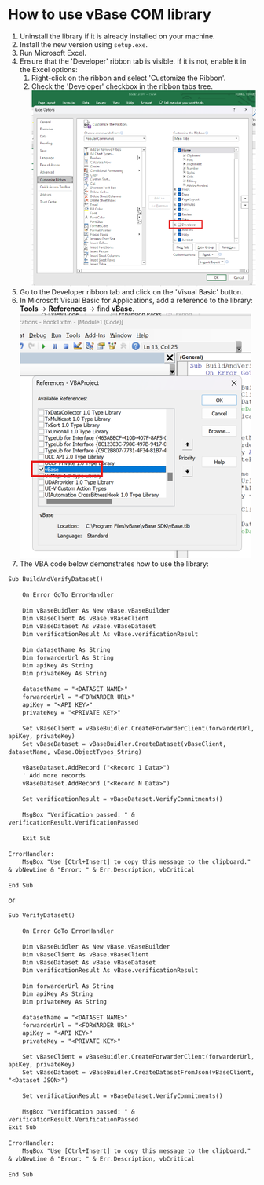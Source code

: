 # How to use vBase COM library

1. Uninstall the library if it is already installed on your machine.
2. Install the new version using `setup.exe`.
3. Run Microsoft Excel.
4. Ensure that the 'Developer' ribbon tab is visible. If it is not, enable it in the Excel options:
    1. Right-click on the ribbon and select 'Customize the Ribbon'.
    2. Check the 'Developer' checkbox in the ribbon tabs tree.
       ![Customize the Ribbon](Images/customize-the-ribbon.png)
5. Go to the Developer ribbon tab and click on the 'Visual Basic' button.
6. In Microsoft Visual Basic for Applications, add a reference to the library: **Tools** -> **References** -> find **vBase**.
   ![Add Reference](Images/add-reference.png)
7. The VBA code below demonstrates how to use the library:


```vbnet
Sub BuildAndVerifyDataset()

    On Error GoTo ErrorHandler

    Dim vBaseBuidler As New vBase.vBaseBuilder
    Dim vBaseClient As vBase.vBaseClient
    Dim vBaseDataset As vBase.vBaseDataset
    Dim verificationResult As vBase.verificationResult

    Dim datasetName As String
    Dim forwarderUrl As String
    Dim apiKey As String
    Dim privateKey As String

    datasetName = "<DATASET NAME>"
    forwarderUrl = "<FORWARDER URL>"
    apiKey = "<API KEY>"
    privateKey = "<PRIVATE KEY>"

    Set vBaseClient = vBaseBuidler.CreateForwarderClient(forwarderUrl, apiKey, privateKey)
    Set vBaseDataset = vBaseBuidler.CreateDataset(vBaseClient, datasetName, vBase.ObjectTypes_String)

    vBaseDataset.AddRecord ("<Record 1 Data>")
    ' Add more records
    vBaseDataset.AddRecord ("<Record N Data>")

    Set verificationResult = vBaseDataset.VerifyCommitments()

    MsgBox "Verification passed: " & verificationResult.VerificationPassed

    Exit Sub

ErrorHandler:
    MsgBox "Use [Ctrl+Insert] to copy this message to the clipboard." & vbNewLine & "Error: " & Err.Description, vbCritical

End Sub
```

or

```vbnet
Sub VerifyDataset()

    On Error GoTo ErrorHandler

    Dim vBaseBuidler As New vBase.vBaseBuilder
    Dim vBaseClient As vBase.vBaseClient
    Dim vBaseDataset As vBase.vBaseDataset
    Dim verificationResult As vBase.verificationResult

    Dim forwarderUrl As String
    Dim apiKey As String
    Dim privateKey As String

    datasetName = "<DATASET NAME>"
    forwarderUrl = "<FORWARDER URL>"
    apiKey = "<API KEY>"
    privateKey = "<PRIVATE KEY>"

    Set vBaseClient = vBaseBuidler.CreateForwarderClient(forwarderUrl, apiKey, privateKey)
    Set vBaseDataset = vBaseBuidler.CreateDatasetFromJson(vBaseClient, "<Dataset JSON>")

    Set verificationResult = vBaseDataset.VerifyCommitments()

    MsgBox "Verification passed: " & verificationResult.VerificationPassed
Exit Sub

ErrorHandler:
    MsgBox "Use [Ctrl+Insert] to copy this message to the clipboard." & vbNewLine & "Error: " & Err.Description, vbCritical

End Sub
```
